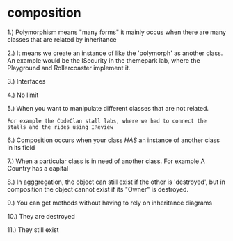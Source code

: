 # composition

1.) Polymorphism means "many forms" it mainly occus when there are many classes that are related by inheritance

2.) It means we create an instance of like the 'polymorph' as another class. An example would be the ISecurity in the themepark lab, where the Playground and Rollercoaster implement it.


3.) Interfaces


4.) No limit


5.) When you want to manipulate different classes that are not related.

    For example the CodeClan stall labs, where we had to connect the stalls and the rides using IReview


6.) Composition occurs when your class *HAS* an instance of another class in its field


7.) When a particular class is in need of another class. For example A Country has a capital

8.) In agggregation, the object can still exist if the other is 'destroyed', but in composition the object cannot exist if its "Owner" is destroyed.

9.) You can get methods without having to rely on inheritance diagrams


10.) They are destroyed

11.) They still exist
